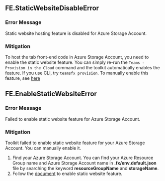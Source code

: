 ## FE.StaticWebsiteDisableError
### Error Message
Static website hosting feature is disabled for Azure Storage Account.
### Mitigation
To host the tab front-end code in Azure Storage Account, you need to enable the static website feature. You can simply re-run the `Teams - Provision in the Cloud` command and the toolkit automatically enables the feature. If you use CLI, try `teamsfx provision`. To manually enable this feature, see [here](https://docs.microsoft.com/en-us/azure/storage/blobs/storage-blob-static-website-how-to?tabs=azure-portal#enable-static-website-hosting)

## FE.EnableStaticWebsiteError
### Error Message
Failed to enable static website feature for Azure Storage Account.
### Mitigation
Toolkit failed to enable static website feature for your Azure Storage Account. You can manually enable it.

1. Find your Azure Storage Account. You can find your Azure Resource Group name and Azure Storage Account name in **.fx/env.default.json** file by searching the keyword **resourceGroupName** and **storageName**.
2. Follow the [document](https://docs.microsoft.com/en-us/azure/storage/blobs/storage-blob-static-website-how-to?tabs=azure-portal#enable-static-website-hosting) to enable static website feature.
